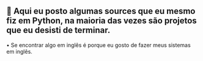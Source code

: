 ## 👋 Aqui eu posto algumas sources que eu mesmo fiz em Python, na maioria das vezes são projetos que eu desisti de terminar.

• Se encontrar algo em inglês é porque eu gosto de fazer meus sistemas em inglês.